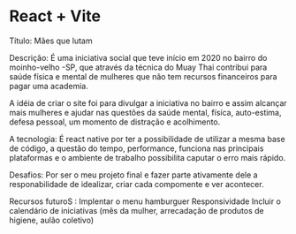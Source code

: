 # React + Vite

Título: Mães que lutam

Descrição: É uma iniciativa social que teve início em 2020 no bairro do moinho-velho -SP, que através da técnica do Muay Thai contribui para saúde física e mental de mulheres que não tem recursos financeiros para pagar uma academia.

A idéia de criar o site foi para divulgar a iniciativa no bairro e assim alcançar mais mulheres e ajudar nas questões da saúde mental, físíca, auto-estima, defesa pessoal, um momento de distração e acolhimento.

A tecnologia:
É react native por ter a possibilidade de utilizar a mesma base de código, a questão do tempo, performance, funciona nas principais plataformas e o ambiente de trabalho possibilita caputar o erro mais rápido.

Desafios:
Por ser o meu projeto final e fazer parte ativamente dele a responabilidade de idealizar, criar cada compomente e ver acontecer.

Recursos futuroS :
Implentar o menu hamburguer
Responsividade
Incluir o calendário de iniciativas (mês da mulher, arrecadação de produtos de higiene, aulão coletivo)







